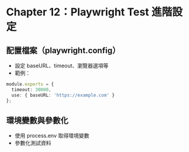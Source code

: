 # Chapter 12：Playwright Test 進階設定

## 配置檔案（playwright.config）
- 設定 baseURL、timeout、瀏覽器選項等
- 範例：
```typescript
module.exports = {
  timeout: 30000,
  use: { baseURL: 'https://example.com' }
};
```

## 環境變數與參數化
- 使用 process.env 取得環境變數
- 參數化測試資料